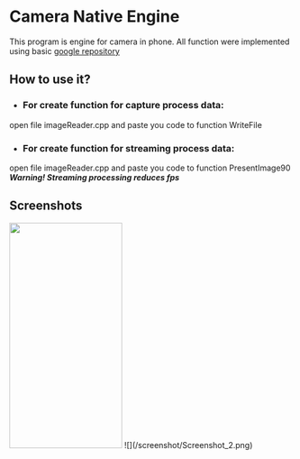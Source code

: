 # Camera Native Engine

This program is engine for camera in phone.
All function were implemented using basic [google repository](https://github.com/googlesamples/android-ndk/tree/master/camera) 

## How to use it?

* ### For create function for capture process data:
open file imageReader.cpp and paste you code to function WriteFile
* ### For create function for streaming process data:
open file imageReader.cpp and paste you code to function PresentImage90
***Warning! Streaming processing reduces fps***

## Screenshots
<img src="https://github.com/Viktorovich21/CameraNative/blob/master/screenshot/Screenshot_1.png" alt="" data-canonical-src="https://github.com/Viktorovich21/CameraNative/blob/master/screenshot/Screenshot_1.png" width="200" height="400" />
![](/screenshot/Screenshot_2.png)